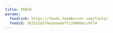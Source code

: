 ```yaml
---
title: TANTO
params:
  feedlink: https://feeds.feedburner.com/Tanto/
  feedid: 361521b574e2eeadef7c24000ecc0f74
---
```

